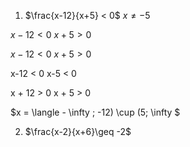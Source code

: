 1. $\frac{x-12}{x+5} < 0$
$x \ne -5$ 

$x-12 < 0$
$x+5 > 0$

$x-12 < 0$
$x + 5 > 0$

x-12 < 0
x-5 < 0

x + 12 > 0
x + 5 > 0

$x = \langle - \infty ; -12) \cup (5; \infty $


2. $\frac{x-2}{x+6}\geq -2$
